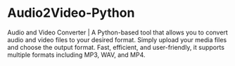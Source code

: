 # Audio2Video-Python
Audio and Video Converter | A Python-based tool that allows you to convert audio and video files to your desired format. Simply upload your media files and choose the output format. Fast, efficient, and user-friendly, it supports multiple formats including MP3, WAV, and MP4.
